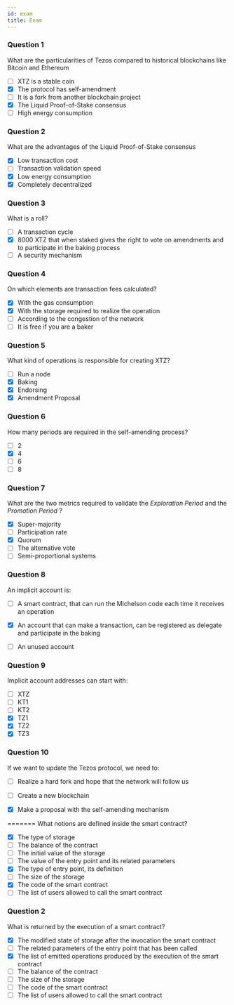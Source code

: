 ```yaml
---
id: exam
title: Exam
---
```


### Question 1

What are the particularities of Tezos compared to historical blockchains like Bitcoin and Ethereum

- [ ] XTZ is a stable coin
- [x] The protocol has self-amendment
- [ ] It is a fork from another blockchain project
- [x] The Liquid Proof-of-Stake consensus
- [ ] High energy consumption

### Question 2

What are the advantages of the Liquid Proof-of-Stake consensus 

- [x] Low transaction cost
- [ ] Transaction validation speed
- [x] Low energy consumption
- [x] Completely decentralized

### Question 3

What is a roll?

- [ ] A transaction cycle
- [X] 8000 XTZ that when staked gives the right to vote on amendments and to participate in the baking process
- [ ] A security mechanism 

### Question 4

On which elements are transaction fees calculated?

- [X] With the gas consumption
- [X] With the storage required to realize the operation
- [ ] According to the congestion of the network
- [ ] It is free if you are a baker

### Question 5

What kind of operations is responsible for creating XTZ?

- [ ] Run a node
- [X] Baking
- [X] Endorsing
- [X] Amendment Proposal

### Question 6

How many periods are required in the self-amending process?

- [ ] 2
- [X] 4
- [ ] 6
- [ ] 8

### Question 7

What are the two metrics required to validate the _Exploration Period_ and the _Promotion Period_ ?

- [x] Super-majority
- [ ] Participation rate
- [x] Quorum 
- [ ] The alternative vote
- [ ] Semi-proportional systems

### Question 8

An implicit account is:

- [ ] A smart contract, that can run the Michelson code each time it receives an operation
- [X] An account that can make a transaction, can be registered as delegate and participate in the baking 
- [ ] An unused account


### Question 9

Implicit account addresses can start with:

- [ ] XTZ
- [ ] KT1
- [ ] KT2
- [X] TZ1
- [X] TZ2
- [X] TZ3

### Question 10

If we want to update the Tezos protocol, we need to:

- [ ] Realize a hard fork and hope that the network will follow us
- [ ] Create a new blockchain
- [X] Make a proposal with the self-amending mechanism


=======
What notions are defined inside the smart contract?

- [x] The type of storage
- [ ] The balance of the contract
- [ ] The initial value of the storage
- [ ] The value of the entry point and its related parameters
- [x] The type of entry point, its definition
- [ ] The size of the storage
- [x] The code of the smart contract
- [ ] The list of users allowed to call the smart contract

### Question 2

What is returned by the execution of a smart contract?

- [x] The modified state of storage after the invocation the smart contract
- [ ] The related parameters of the entry point that has been called
- [x] The list of emitted operations produced by the execution of the smart contract
- [ ] The balance of the contract
- [ ] The size of the storage
- [ ] The code of the smart contract
- [ ] The list of users allowed to call the smart contract
